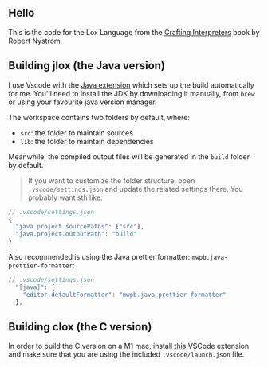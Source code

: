 ## Hello

This is the code for the Lox Language from the [Crafting
Interpreters](http://craftinginterpreters.com/) book by Robert Nystrom.

## Building jlox (the Java version)

I use Vscode with the [Java
extension](https://marketplace.visualstudio.com/items?itemName=vscjava.vscode-java-pack)
which sets up the build automatically for me. You'll need to install the JDK by
downloading it manually, from `brew` or using your favourite java version manager.

The workspace contains two folders by default, where:

- `src`: the folder to maintain sources
- `lib`: the folder to maintain dependencies

Meanwhile, the compiled output files will be generated in the `build` folder by default.

> If you want to customize the folder structure, open `.vscode/settings.json`
> and update the related settings there. You probably want sth like:

```js
// .vscode/settings.json
{
  "java.project.sourcePaths": ["src"],
  "java.project.outputPath": "build"
}
```

Also recommended is using the Java prettier formatter:
`mwpb.java-prettier-formatter`:

```js
// .vscode/settings.json
  "[java]": {
    "editor.defaultFormatter": "mwpb.java-prettier-formatter"
  },
```

## Building clox (the C version)

In order to build the C version on a M1 mac, install
[this](https://marketplace.visualstudio.com/items?itemName=vadimcn.vscode-lldb)
VSCode extension and make sure that you are using the included
`.vscode/launch.json` file.
